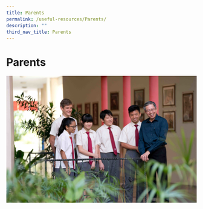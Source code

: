 ```yaml
---
title: Parents
permalink: /useful-resources/Parents/
description: ""
third_nav_title: Parents
---
```

# Parents

![](/images/Useful%20Resources/Parents/Copy%20of%2020181030_095908B.jpg)